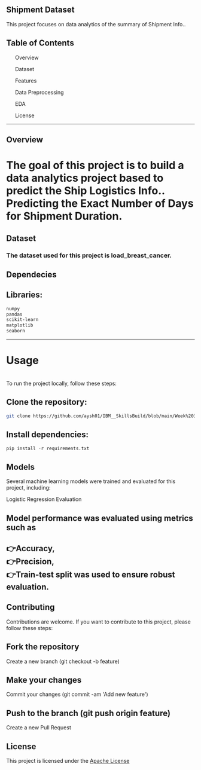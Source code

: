 ## Shipment Dataset
This project focuses on data analytics of the summary of Shipment Info..

<h2>Table of Contents</h2>
<ol>Overview</ol>
<ol>Dataset</ol>
<ol>Features</ol>
<ol>Data Preprocessing</ol>
<ol>EDA</ol>
<ol>License</ol><hr>

## Overview
<h1>The goal of this project is to build a data analytics project based to predict the Ship Logistics Info.. Predicting the Exact Number of Days for Shipment Duration.</h1>

<h2>Dataset</h2>
<h3>The dataset used for this project is load_breast_cancer. <br></h3>

<h2>Dependecies</h2>

## Libraries: 
```bash
numpy
pandas
scikit-learn
matplotlib
seaborn
```

<hr>
<h1>Usage</h1><br>
To run the project locally, follow these steps:

## Clone the repository:
```bash
git clone https://github.com/aysh01/IBM__SkillsBuild/blob/main/Week%203%20(Day%201)/BreastCancerPrediction.ipynb
```
## Install dependencies:
```python
pip install -r requirements.txt
```
## Models
Several machine learning models were trained and evaluated for this project, including:

Logistic Regression
Evaluation

## Model performance was evaluated using metrics such as<br>
<h2>👉Accuracy,<br>👉Precision,<br>👉Train-test split was used to ensure robust evaluation.</h2>

## Contributing
Contributions are welcome. If you want to contribute to this project, please follow these steps:

## Fork the repository
Create a new branch (git checkout -b feature)

## Make your changes
Commit your changes (git commit -am 'Add new feature')

## Push to the branch (git push origin feature)
Create a new Pull Request

## License
This project is licensed under the [Apache License](http://www.apache.org/licenses/)

